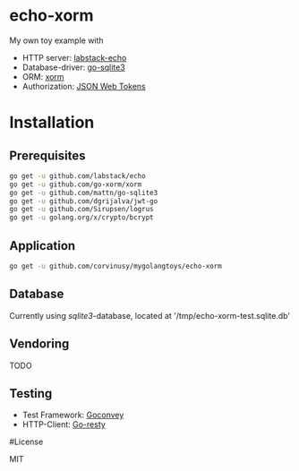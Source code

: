 # echo-xorm

My own toy example with

- HTTP server: [labstack-echo](https://gihtub.com/labstack/echo)
- Database-driver: [go-sqlite3](https://github.com/mattn/go-sqlite3)
- ORM: [xorm](https://github.com/go-xorm/xorm)
- Authorization: [JSON Web Tokens](https://github.com/dgrijalva/jwt-go)


# Installation
## Prerequisites

```bash
go get -u github.com/labstack/echo
go get -u github.com/go-xorm/xorm
go get -u github.com/mattn/go-sqlite3
go get -u github.com/dgrijalva/jwt-go
go get -u github.com/Sirupsen/logrus
go get -u golang.org/x/crypto/bcrypt
```

## Application
```bash
go get -u github.com/corvinusy/mygolangtoys/echo-xorm
```

## Database

Currently using *sqlite3*-database, located at '/tmp/echo-xorm-test.sqlite.db'

## Vendoring

TODO

## Testing
- Test Framework: [Goconvey](https://github.com/smartystreets/goconvey)
- HTTP-Client: [Go-resty](https://github.com/go-resty/resty)


#License

MIT
